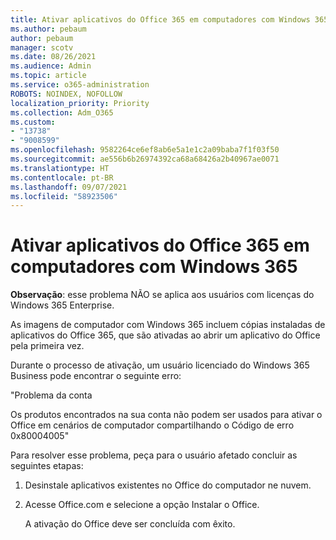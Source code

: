 ```yaml
---
title: Ativar aplicativos do Office 365 em computadores com Windows 365
ms.author: pebaum
author: pebaum
manager: scotv
ms.date: 08/26/2021
ms.audience: Admin
ms.topic: article
ms.service: o365-administration
ROBOTS: NOINDEX, NOFOLLOW
localization_priority: Priority
ms.collection: Adm_O365
ms.custom:
- "13738"
- "9008599"
ms.openlocfilehash: 9582264ce6ef8ab6e5a1e1c2a09baba7f1f03f50
ms.sourcegitcommit: ae556b6b26974392ca68a68426a2b40967ae0071
ms.translationtype: HT
ms.contentlocale: pt-BR
ms.lasthandoff: 09/07/2021
ms.locfileid: "58923506"
---
```

# <a name="activating-office-365-applications-on-windows-365-pcs"></a>Ativar aplicativos do Office 365 em computadores com Windows 365

**Observação**: esse problema NÃO se aplica aos usuários com licenças do Windows 365 Enterprise.

As imagens de computador com Windows 365 incluem cópias instaladas de aplicativos do Office 365, que são ativadas ao abrir um aplicativo do Office pela primeira vez.

Durante o processo de ativação, um usuário licenciado do Windows 365 Business pode encontrar o seguinte erro:

"Problema da conta

Os produtos encontrados na sua conta não podem ser usados para ativar o Office em cenários de computador compartilhando o Código de erro 0x80004005"

Para resolver esse problema, peça para o usuário afetado concluir as seguintes etapas: 

1. Desinstale aplicativos existentes no Office do computador ne nuvem.
1. Acesse Office.com e selecione a opção Instalar o Office.

    A ativação do Office deve ser concluída com êxito.
